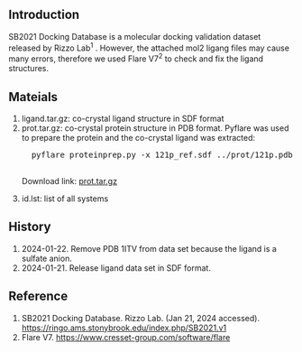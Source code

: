 <h2>Introduction</h2>
<p>SB2021 Docking Database is a molecular docking validation dataset released by Rizzo Lab<sup>1</sup> . However, the attached mol2 ligang files may cause many errors, therefore we used Flare V7<sup>2</sup> to check and fix the ligand structures.</p>
<h2>Mateials</h2>
<ol>
  <li>ligand.tar.gz: co-crystal ligand structure in SDF format </li>
  <li>prot.tar.gz: co-crystal protein structure in PDB format. Pyflare was used to prepare the protein and the co-crystal ligand was extracted:</li>
  <pre lang="shell">
  pyflare proteinprep.py -x 121p_ref.sdf ../prot/121p.pdb  >> 121p_prot.pdb
  </pre>
  <p>Download link: <a href="">prot.tar.gz</a></p>
  <li>id.lst: list of all systems</li>
</ol>
<h2>History</h2>
<ol>
  <li>2024-01-22. Remove PDB 1ITV from data set because the ligand is a sulfate anion.</li>
  <li>2024-01-21. Release ligand data set in SDF format.</li>
</ol>
<h2>Reference</h2>
<ol>
  <li>SB2021 Docking Database. Rizzo Lab. (Jan 21, 2024 accessed). <a href="https://ringo.ams.stonybrook.edu/index.php/SB2021.v1">https://ringo.ams.stonybrook.edu/index.php/SB2021.v1</a></li>
  <li>Flare V7. <a href="https://www.cresset-group.com/softare/flare">https://www.cresset-group.com/software/flare</a></li>
</ol>
